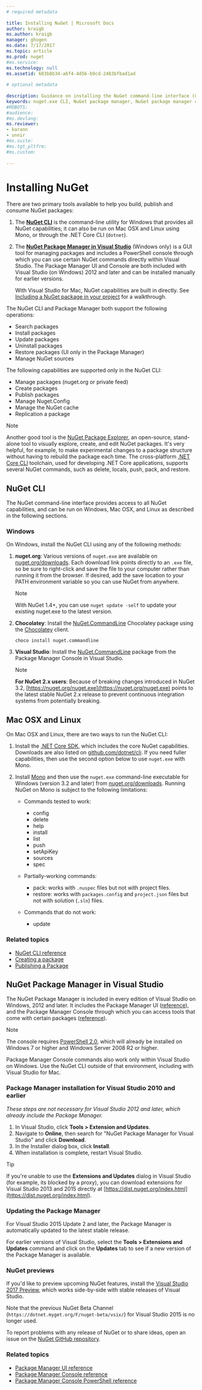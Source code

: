 ```yaml
--- 
# required metadata 
 
title: Installing NuGet | Microsoft Docs
author: kraigb 
ms.author: kraigb 
manager: ghogen 
ms.date: 7/17/2017
ms.topic: article 
ms.prod: nuget 
#ms.service: 
ms.technology: null 
ms.assetid: 683b8b34-a6f4-4d56-b9cd-2483bfbad1ad 
 
# optional metadata 
 
description: Guidance on installing the NuGet command-line interface (CLI) and the NuGet Package Manager for Visual Studio.
keywords: nuget.exe CLI, NuGet package manager, NuGet package manager console, NuGet for Visual Studio, NuGet beta channel
#ROBOTS: 
#audience: 
#ms.devlang: 
ms.reviewer:  
- karann 
- unnir 
#ms.suite:  
#ms.tgt_pltfrm: 
#ms.custom: 
 
---
```


# Installing NuGet

There are two primary tools available to help you build, publish and consume NuGet packages:

1. The [**NuGet CLI**](#nuget-cli) is the command-line utility for Windows that provides all NuGet capabilities; it can also be run on Mac OSX and Linux using Mono, or through the .NET Core CLI (`dotnet`).
1. The [**NuGet Package Manager in Visual Studio**](#nuget-package-manager-in-visual-studio) (Windows only) is a GUI tool for managing packages and includes a PowerShell console through which you can use certain NuGet commands directly within Visual Studio. The Package Manager UI and Console are both included with Visual Studio (on Windows) 2012 and later and can be installed manually for earlier versions.

    With Visual Studio for Mac, NuGet capabilities are built in directly. See [Including a NuGet package in your project](https://docs.microsoft.com/visualstudio/mac/nuget-walkthrough) for a walkthrough.

The NuGet CLI and Package Manager both support the following operations:

- Search packages
- Install packages
- Update packages
- Uninstall packages
- Restore packages (UI only in the Package Manager)
- Manage NuGet sources

The following capabilities are supported only in the NuGet CLI:

- Manage packages (nuget.org or private feed)
- Create packages 
- Publish packages
- Manage Nuget.Config
- Manage the NuGet cache
- Replication a package

> [!Note]
> Another good tool is the [NuGet Package Explorer](https://github.com/NuGetPackageExplorer/NuGetPackageExplorer), an open-source, stand-alone tool to visually explore, create, and edit NuGet packages. It's very helpful, for example, to make experimental changes to a package structure without having to rebuild the package each time.
> The cross-platform [.NET Core CLI](https://docs.microsoft.com/dotnet/articles/core/tools/index#installation) toolchain, used for developing .NET Core applications, supports several NuGet commands, such as delete, locals, push, pack, and restore. 


## NuGet CLI

The NuGet command-line interface provides access to all NuGet capabilities, and can be run on Windows, Mac OSX, and Linux as described in the following sections.

### Windows

On Windows, install the NuGet CLI using any of the following methods:

1. **nuget.org**: Various versions of `nuget.exe` are available on [nuget.org/downloads](https://nuget.org/downloads). Each download link points directly to an `.exe` file, so be sure to right-click and save the file to your computer rather than running it from the browser. If desired, add the save location to your PATH environment variable so you can use NuGet from anywhere.

    > [!Note]
    > With NuGet 1.4+, you can use `nuget update -self` to update your existing nuget.exe to the latest version.
    
1. **Chocolatey**: Install the [NuGet.CommandLine](http://chocolatey.org/packages/NuGet.CommandLine) Chocolatey package using the [Chocolatey](http://chocolatey.org) client. 

    ```
    choco install nuget.commandline
    ```
    
1. **Visual Studio**: Install the [NuGet.CommandLine](http://www.nuget.org/packages/NuGet.CommandLine/) package from the Package Manager Console in Visual Studio.

    > [!Note]
    > **For NuGet 2.x users**: Because of breaking changes introduced in NuGet 3.2, [https://nuget.org/nuget.exe](https://nuget.org/nuget.exe) points to the latest stable NuGet 2.x release to prevent continuous integration systems from potentially breaking.
    
<a name="compatibility-with-mono"></a>

## Mac OSX and Linux

On Mac OSX and Linux, there are two ways to run the NuGet CLI:

1. Install the [.NET Core SDK](https://www.microsoft.com/net/download/core), which includes the core NuGet capabilities. Downloads are also listed on [github.com/dotnet/cli](https://github.com/dotnet/cli). If you need fuller capabilities, then use the second option below to use `nuget.exe` with Mono.

1. Install [Mono](http://www.mono-project.com/docs/getting-started/install/) and then use the `nuget.exe` command-line executable for Windows (version 3.2 and later) from [nuget.org/downloads](https://nuget.org/downloads). Running NuGet on Mono is subject to the following limitations:

    - Commands tested to work:
        - config
        - delete
        - help
        - install
        - list
        - push
        - setApiKey
        - sources
        - spec

    - Partially-working commands:
        - pack: works with `.nuspec` files but not with project files.
        - restore: works with `packages.config` and `project.json` files but not with solution (`.sln`) files.

    - Commands that do not work:
        - update


### Related topics

- [NuGet CLI reference](../tools/nuget-exe-cli-reference.md)
- [Creating a package](../create-packages/creating-a-package.md)
- [Publishing a Package](../create-packages/publish-a-package.md)


## NuGet Package Manager in Visual Studio

The NuGet Package Manager is included in every edition of Visual Studio on Windows, 2012 and later. It includes the Package Manager UI ([reference](../tools/package-manager-ui.md)), and the Package Manager Console through which you can access tools that come with certain packages ([reference](../tools/package-manager-console.md)).

> [!Note]
> The console requires [PowerShell 2.0](http://support.microsoft.com/kb/968929), which will already be installed on Windows 7 or higher and Windows Server 2008 R2 or higher.
>
> Package Manager Console commands also work only within Visual Studio on Windows. Use the NuGet CLI outside of that environment, including with Visual Studio for Mac.


### Package Manager installation for Visual Studio 2010 and earlier

*These steps are not necessary for Visual Studio 2012 and later, which already include the Package Manager.*

1. In Visual Studio, click **Tools > Extension and Updates**.
1. Navigate to **Online**, then search for "NuGet Package Manager for Visual Studio" and click **Download**.
1. In the Installer dialog box, click **Install**.
1. When installation is complete, restart Visual Studio.

> [!Tip]
> If you're unable to use the **Extensions and Updates** dialog in Visual Studio (for example, its blocked by a proxy), you can download extensions for Visual Studio 2013 and 2015 directly at [https://dist.nuget.org/index.html](https://dist.nuget.org/index.html).

### Updating the Package Manager

For Visual Studio 2015 Update 2 and later, the Package Manager is automatically updated to the latest stable release.

For earlier versions of Visual Studio, select the **Tools > Extensions and Updates** command and click on the **Updates** tab to see if a new version of the Package Manager is available.  

### NuGet previews

If you'd like to preview upcoming NuGet features, install the [Visual Studio 2017 Preview](https://www.visualstudio.com/vs/preview/), which works side-by-side with stable releases of Visual Studio.

Note that the previous NuGet Beta Channel (`https://dotnet.myget.org/F/nuget-beta/vsix/`) for Visual Studio 2015 is no longer used.

To report problems with any release of NuGet or to share ideas, open an issue on the [NuGet GitHub repository](https://github.com/Nuget/Home).

### Related topics

- [Package Manager UI reference](../tools/package-manager-ui.md)
- [Package Manager Console reference](../tools/package-manager-console.md)
- [Package Manager Console PowerShell reference](../tools/powershell-reference.md)
